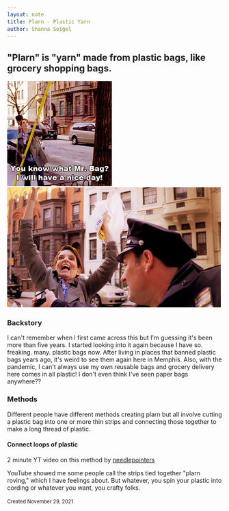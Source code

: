 ```yaml
---
layout: note
title: Plarn - Plastic Yarn
author: Shanna Seigel
---
```



## **"Plarn"** is "yarn" made from plastic bags, like grocery shopping bags. 


![](../assets/images/liz-lemon-v-bag.gif)![](../assets/images/liz-lemon-v-bag-victory.png)



### Backstory
I can't remember when I first came across this but I'm guessing it's been more than five years. I started looking into it again because I have so. freaking. many. plastic bags now. After living in places that banned plastic bags years ago, it's weird to see them again here in Memphis. Also, with the pandemic, I can't always use my own reusable bags and grocery delivery here comes in all plastic! I don't even think I've seen paper bags anywhere??

### Methods
Different people have different methods creating plarn but all involve cutting a plastic bag into one or more thin strips and connecting those together to make a long thread of plastic.

#### Connect loops of plastic
2 minute YT video on this method by [needlepointers](https://www.youtube.com/watch?v=gQwTcizA7Oo)



YouTube showed me some people call the strips tied together "plarn roving," which I have feelings about. But whatever, you spin your plastic into cording or whatever you want, you crafty folks.





<small>Created November 29, 2021</small>